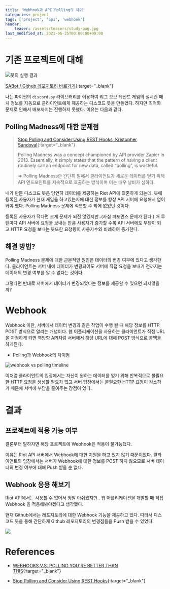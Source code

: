 ```yaml
---
title: 'Webhook과 API Polling의 차이'
categories: project
tags: ['project', 'api', 'webhook']
header:
    teaser: /assets/teasers/study-pug.jpg
last_modified_at: 2021-06-25T00:00:00+09:00
---
```

# 기존 프로젝트에 대해

![봇의 실행 결과](https://user-images.githubusercontent.com/69145799/108334673-853a4400-7215-11eb-96c6-7a3d6872e4eb.png)

[SABot / Github 레포지토리 바로가기](https://github.com/devwithpug/SABot){:target="_blank"}

나는 파이썬의 `discord.py` 라이브러리를 이용하여 리그 오브 레전드 게임의 실시간 매치 정보를 자동으로 클라이언트에게 제공하는 디스코드 봇을 만들었다. 하지만 최적화 문제로 인해서 배포까지는 진행하지 못했다. 이유는 다음과 같다.

## Polling Madness에 대한 문제점

> [Stop Polling and Consider Using REST Hooks, Kristopher Sandoval](https://nordicapis.com/stop-polling-and-consider-using-rest-hooks/){:target="_blank"}
> 
>Polling Madness was a concept championed by API provider Zapier in 2013. Essentially, it simply states that the pattern of having a client routinely call an endpoint for new data, called “polling”, is wasteful.
>
>=> Polling Madness란 간단히 말해서 클라이언트가 새로운 데이터를 얻기 위해 API 엔드포인트를 지속적으로 호출하는 방식이며 이는 매우 낭비가 심하다.

내가 만든 디스코드 봇은 당연히 데이터를 제공하는 Riot API에 의존하게 되는데, 봇에 등록된 사용자가 현재 게임을 하고있는지에 대한 정보를 항상 API 서버에 요청해서 얻어와야 했다. Polling Madness 문제에 직면할 수 밖에 없었던 것이다.

등록된 사용자가 적다면 크게 문제가 되진 않겠지만..(사실 퍼포먼스 문제가 된다.) 매 루틴마다 API 서버에 요청을 보내는 만큼 사용자가 증가할 수록 API 서버에도 부담이 되고 HTTP 요청을 보내는 봇또한 요청량이 사용자수와 비례하여 증가한다.

## 해결 방법?

Polling Madness 문제에 대한 근본적인 원인은 데이터의 변경 여부에 있다고 생각한다. 클라이언트는 서버 내에 데이터가 변경되어도 서버에 직접 요청을 보내기 전까지는 데이터의 변경 여부를 알 수 없다는 것이다.

그렇다면 반대로 서버에서 데이터가 변경되었다는 정보를 제공할 수 있으면 되지않을까?

# Webhook

Webhook 이란, 서버에서 데이터 변경과 같은 작업이 수행 될 때 해당 정보를 HTTP POST 방식으로 알리는 개념이다. 웹 어플리케이션을 사용하는 클라이언트가 직접 URL을 지정하게 되면 역방향 API처럼 서버에서 해당 URL에 대해 POST 방식으로 콜백을 하게된다.

* Polling과 Webhook의 차이점

![webhook vs polling timeline](https://user-images.githubusercontent.com/69145799/114152964-cf0ff280-9959-11eb-99ae-5a190b67f4bb.png)

이처럼 클라이언트의 입장에서는 자신이 원하는 데이터를 얻기 위해 반복적으로 불필요한 HTTP 요청을 생성할 필요가 없고 서버 입장에서는 불필요한 HTTP 요청이 감소하기 때문에 서버에 부담을 줄여주는 장점이 있다.

# 결과

## 프로젝트에 적용 가능 여부
결론부터 말하자면 해당 프로젝트에 Webhook은 적용이 불가능했다.

이유는 Riot API 서버에서 Webhook에 대한 지원을 하고 있지 않기 때문이었다. 클라이언트의 입장에서는 서버가 Webhook에 대한 정보를 POST 하지 않으므로 서버 데이터의 변경 여부에 대해 Push 받을 순 없다.

## Webhook 응용 해보기

Riot API에서는 사용할 수 없어서 정말 아쉬웠지만.. 웹 어플리케이션을 개발할 때 직접 Webhook 을 적용해봐야겠다고 생각했다.

현재 Github에서는 레포지토리에 대한 Webhook 기능을 제공하고 있다. 따라서 디스코드 봇을 통해 간단하게 Github 레포지토리의 변경점들을 Push 받을 수 있었다.

![](https://user-images.githubusercontent.com/69145799/114157695-e1d8f600-995e-11eb-9bc4-94c014e232e0.png)



# References

* [WEBHOOKS V.S. POLLING YOU'RE BETTER THAN THIS](https://blog.cloud-elements.com/webhooks-vs-polling-youre-better-than-this){:target="_blank"}
  
* [Stop Polling and Consider Using REST Hooks](https://nordicapis.com/stop-polling-and-consider-using-rest-hooks/){:target="_blank"}